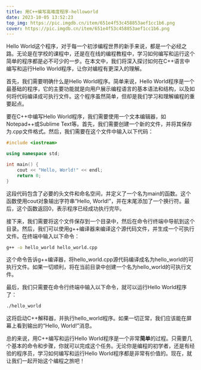 ```yaml
---
title: 用C++编写高难度程序-helloworld
date: 2023-10-05 13:52:23
top_img: https://pic.imgdb.cn/item/651e4f53c458853aef1cc1b6.png
cover: https://pic.imgdb.cn/item/651e4f53c458853aef1cc1b6.png
---
```

Hello World这个程序，对于每一个初涉编程世界的新手来说，都是一个必经之路。无论是在学校的课程中，还是在在线的编程教程中，学习如何编写和运行这个简单的程序都是必不可少的一步。在本文中，我们将深入探讨如何在C++语言中编写和运行Hello World程序，让你对编程有更深入的理解。

首先，我们需要明确什么是Hello World程序。简单来说，Hello World程序是一个最基础的程序，它的主要功能就是向用户展示编程语言的基本语法和结构，以及如何将代码编译成可执行文件。这个程序虽然简单，但却是我们学习和理解编程的重要起点。

要在C++中编写Hello World程序，我们需要使用一个文本编辑器，如Notepad++或Sublime Text等。首先，我们需要创建一个新的文件，并将其保存为.cpp文件格式。然后，我们需要在这个文件中输入以下代码：

```c++
#include <iostream>

using namespace std;

int main() {
    cout << "Hello, World!" << endl;
    return 0;
}
```

这段代码包含了必要的头文件和命名空间，并定义了一个名为main的函数。这个函数使用cout对象输出字符串“Hello, World!”，并在末尾添加了一个换行符。最后，这个函数返回0，表示程序已经成功执行完毕。

接下来，我们需要将这个文件保存到一个目录中，然后在命令行终端中导航到这个目录。然后，我们可以使用g++编译器来编译这个源代码文件，并生成一个可执行文件。在终端中输入以下命令：

```bash
g++ -o hello_world hello_world.cpp
```

这个命令告诉g++编译器，将hello_world.cpp源代码编译成名为hello_world的可执行文件。如果一切顺利，将在当前目录中创建一个名为hello_world的可执行文件。

最后，我们只需要在命令行终端中输入以下命令，就可以运行Hello World程序了：

```bash
./hello_world
```

这将启动C++解释器，并执行hello_world程序。如果一切正常，我们应该能在屏幕上看到输出的“Hello, World!”消息。

总的来说，用C++编写和运行Hello World程序是一个非常**简单**的过程。只需要几个基本的命令和步骤，你就可以完成这个任务。无论你是编程的初学者，还是有经验的程序员，学习如何编写和运行Hello World程序都是非常有价值的。现在，就让我们一起开始这个编程之旅吧！